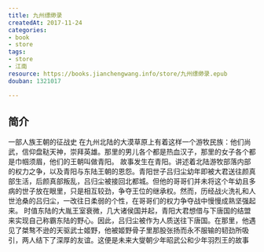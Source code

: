```yaml
---
title: 九州缥缈录
createdAt: 2017-11-24
categories: 
- book
- store
tags: 
- store
- 江南
resource: https://books.jianchengwang.info/store/九州缥缈录.epub
douban: 1321017

---
```


## 简介

一部人族王朝的征战史 在九州北陆的大漠草原上有着这样一个游牧民族：他们尚武，信仰盘鞑天神，崇拜英雄。那里的男儿各个都是热血汉子，那里的女子各个都是巾帼须眉，他们的王朝叫做青阳。 故事发生在青阳。讲述着北陆游牧部落内部的权力之争，以及青阳与东陆王朝的恩怨。青阳世子吕归尘幼年即被大君送往颜真部生活，后颜真部叛乱，吕归尘被接回北都城。但他的哥哥们并未将这个年幼且多病的世子放在眼里，只是相互较劲，争夺王位的继承权。然而，历经战火洗礼和人世沧桑的吕归尘，一改往日柔弱的个性，在哥哥们的权力争夺战中慢慢成熟坚强起来。 时值东陆的大胤王室衰微，几大诸侯国并起，青阳大君想借与下唐国的结盟来实现自己称霸东陆的野心。因此，吕归尘被作为人质送往下唐国。在那里，他遇见了桀骜不逊的天驱武士姬野，他被姬野骨子里那股张扬而永不服输的韧劲所吸引，两人结下了深厚的友谊。这便是未来大燮朝少年昭武公和少年羽烈王的故事

